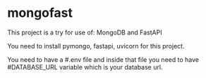 # mongofast

This project is a try for use of: MongoDB and FastAPI

You need to install pymongo, fastapi, uvicorn for this project.

You need to have a #.env file and inside that file you need to have #DATABASE_URL variable which is your database url. 
